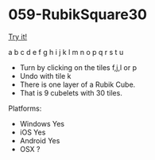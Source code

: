 # 059-RubikSquare30

[Try it!](https://christernilsson.github.io/Lab/2017/059-RubikSquare30/index.html)

  a b c 
d e f g h
i j k l m 
n o p q r
  s t u

* Turn by clicking on the tiles f,j,l or p
* Undo with tile k
* There is one layer of a Rubik Cube.
* That is 9 cubelets with 30 tiles.

Platforms:

* Windows Yes
* iOS Yes
* Android Yes
* OSX ?
 